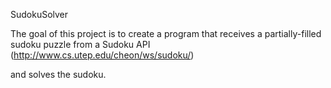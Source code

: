 
SudokuSolver

The goal of this project is to create a program that receives a
partially-filled sudoku puzzle from a Sudoku API (http://www.cs.utep.edu/cheon/ws/sudoku/)

and solves the sudoku.
